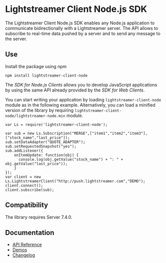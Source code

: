 # Lightstreamer Client Node.js SDK #

The Lightstreamer Client Node.js SDK enables any Node.js application to communicate bidirectionally with a Lightstreamer server. The API allows to subscribe to real-time data pushed by a server and to send any message to the server.

## Use ##
Install the package using npm

```
npm install lightstreamer-client-node
```

The *SDK for Node.js Clients* allows you to develop JavaScript applications
by using the same API already provided by the *SDK for Web Clients*.

You can start writing your application by loading `lightstreamer-client-node` module as
in the following example. Alternatively, you can load a minified version of the library by requiring `lightstreamer-client-node/lightstreamer-node.min` module.

```
var Ls = require('lightstreamer-client-node');

var sub = new Ls.Subscription("MERGE",["item1","item2","item3"],["stock_name","last_price"]);
sub.setDataAdapter("QUOTE_ADAPTER");
sub.setRequestedSnapshot("yes");
sub.addListener({
    onItemUpdate: function(obj) {
      console.log(obj.getValue("stock_name") + ": " + obj.getValue("last_price"));
    }
});
var client = new Ls.LightstreamerClient("http://push.lightstreamer.com","DEMO");  
client.connect();
client.subscribe(sub);
```

## Compatibility ##

The library requires Server 7.4.0.

## Documentation ##

- [API Reference](https://lightstreamer.com/api/ls-nodejs-client/@VERSION@)
- [Demos](https://demos.lightstreamer.com/?p=lightstreamer&t=client&a=nodejsclient)
- [Changelog](https://github.com/Lightstreamer/Lightstreamer-lib-client-haxe/blob/main/CHANGELOG-Node.js.md)
